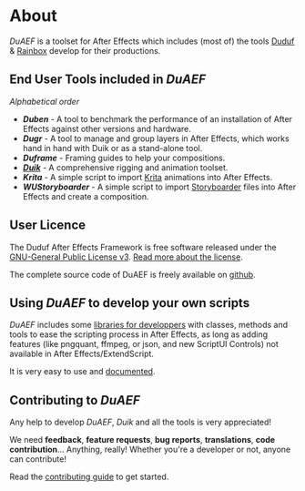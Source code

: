 # About

*DuAEF* is a toolset for After Effects which includes (most of) the tools [Duduf](http://duduf.com) & [Rainbox](https://rainboxprod.coop) develop for their productions.

## End User Tools included in *DuAEF*

*Alphabetical order*

- ***Duben***<!--(https://rainbox-dev.github.io/DuAEF_Duik/Documentation/Duben)--> - A tool to benchmark the performance of an installation of After Effects against other versions and hardware.
- ***Dugr***<!--(https://rainbox-dev.github.io/DuAEF_Duik/Documentation/Dugr)--> - A tool to manage and group layers in After Effects, which works hand in hand with Duik or as a stand-alone tool.
- ***Duframe***<!--(https://rainbox-dev.github.io/DuAEF_Duik/Documentation/Duframe)--> - Framing guides to help your compositions.
- ***[Duik](https://rainbox-dev.github.io/DuAEF_Duik/Framework-Reference/Documentation/Duik/index.html)*** - A comprehensive rigging and animation toolset.
- ***Krita*** - A simple script to import [Krita](https://krita.org) animations into After Effects.
- ***WUStoryboarder*** - A simple script to import [Storyboarder](https://wonderunit.com/storyboarder/) files into After Effects and create a composition.

## User Licence

The Duduf After Effects Framework is free software released under the [GNU-General Public License v3](https://github.com/Rainbox-dev/DuAEF_Duik/blob/master/LICENSE). [Read more about the license](License).

The complete source code of DuAEF is freely available on [github](https://github.com/Rainbox-dev/DuAEF_Duik/).

## Using *DuAEF* to develop your own scripts

*DuAEF* includes some [libraries for developpers](https://github.com/Rainbox-dev/DuAEF_Duik/tree/master/src) with classes, methods and tools to ease the scripting process in After Effects, as long as adding features (like pngquant, ffmpeg, or json, and new ScriptUI Controls) not available in After Effects/ExtendScript.

It is very easy to use and [documented](../How-to).

## Contributing to *DuAEF*

Any help to develop *DuAEF*, *Duik* and all the tools is very appreciated!

We need **feedback**, **feature requests**, **bug reports**, **translations**, **code contribution**... Anything, really! Whether you're a developer or not, anyone can contribute!

Read the [contributing guide](../Contributing-Guide) to get started.
